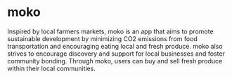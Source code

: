 # moko 
 
 Inspired by local farmers markets, moko is an app that aims to promote sustainable development by minimizing CO2 emissions from food transportation and encouraging eating local and fresh produce. moko also strives to encourage discovery and support for local businesses and foster community bonding. Through moko, users can buy and sell fresh produce within their local communities.
